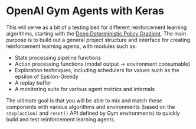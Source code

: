 # OpenAI Gym Agents with Keras
This will serve as a bit of a testing bed for different reinforcement learning algorithms, starting with the [Deep Deterministic Policy Gradient](https://yanpanlau.github.io/2016/10/11/Torcs-Keras.html). The main purpose is to build out a general project structure and interface for creating reinforcement learning agents, with modules such as:
- State processing pipeline functions
- Action processing functions (model output -> environment consumable)
- Exploration techniques, including schedulers for values such as the epsilon of Epsilon-Greedy
- A replay buffer
- A monitoring suite for various agent metrics and internals

The ultimate goal is that you will be able to mix and match these components with various algorithms and environments (based on the `step(action)` and `reset()` API defined by Gym environments) to quickly build and test reinforcement learning agents.
